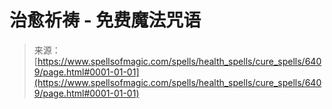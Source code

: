<!--yml

category: 未分类

date: 2024-06-12 18:41:03

-->

# 治愈祈祷 - 免费魔法咒语

> 来源：[https://www.spellsofmagic.com/spells/health_spells/cure_spells/6409/page.html#0001-01-01](https://www.spellsofmagic.com/spells/health_spells/cure_spells/6409/page.html#0001-01-01)
